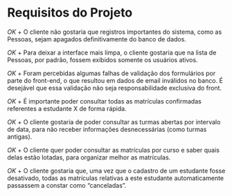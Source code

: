 # Requisitos do Projeto

*OK* + O cliente não gostaria que registros importantes do sistema, como as Pessoas, sejam apagados definitivamente do banco de dados.

*OK* + Para deixar a interface mais limpa, o cliente gostaria que na lista de Pessoas, por padrão, fossem exibidos somente os usuários ativos.

*OK* + Foram percebidas algumas falhas de validação dos formulários por parte do front-end, o que resultou em dados de email inválidos no banco. É desejável que essa validação não seja responsabilidade exclusiva do front.

*OK* + É importante poder consultar todas as matrículas confirmadas referentes a estudante X de forma rápida.

*OK* + O cliente gostaria de poder consultar as turmas abertas por intervalo de data, para não receber informações desnecessárias (como turmas antigas).

*OK* + O cliente quer poder consultar as matrículas por curso e saber quais delas estão lotadas, para organizar melhor as matrículas.

*OK* + O cliente gostaria que, uma vez que o cadastro de um estudante fosse desativado, todas as matrículas relativas a este estudante automaticamente passassem a constar como “canceladas”.
